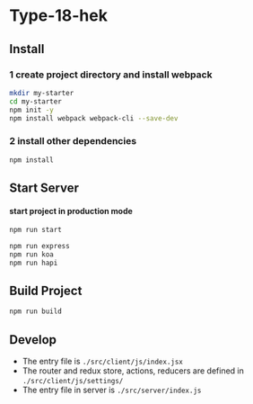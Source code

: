 # **Type-18-hek**

## **Install**
### 1 create project directory and install webpack
```bash
mkdir my-starter
cd my-starter
npm init -y
npm install webpack webpack-cli --save-dev
```
### 2 install other dependencies
```bash
npm install
```

## **Start Server**

#### start project in production mode

```bash
npm run start
```

```bash
npm run express
npm run koa
npm run hapi
```

## **Build Project**
```bash
npm run build
```

## **Develop**
- The entry file is `./src/client/js/index.jsx`
- The router and redux store, actions, reducers are defined in `./src/client/js/settings/`
- The entry file in server is `./src/server/index.js`
